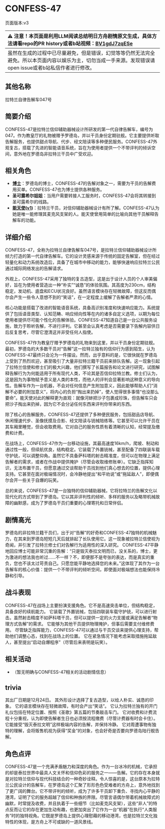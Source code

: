 # CONFESS-47
页面版本:v3
 

| :warning: 注意！本页面是利用LLM阅读总结明日方舟剧情原文生成，具体方法请看repo的PR history或者b站视频：[BV1gdJ7zqESe](https://www.bilibili.com/video/BV1gdJ7zqESe/)         |
|:----------------------------|
| 虽然在生成的过程中已尽量避免，但是错误，幻觉等等仍然无法完全避免。所以本页面内容以娱乐为主，切勿当成一手来源。发现错误请open issue或者b站私信作者进行修改。|



## 其他名称
拉特兰自律告解车047号
## 简要介绍
CONFESS-47是拉特兰信仰辅助器械设计所研发的第一代自律告解车，编号为047。作为教皇厅的礼物被赠予罗德岛，并以干员身份定期驻舰。它主要提供听取告解服务，也提供甜点导航、代步、经文陪读等多种便民服务。CONFESS-47外观复古，搭载了先进的智能语音系统，旨在为使用者提供一个不带评判的倾诉空间，意外地在罗德岛非拉特兰干员中广受欢迎。
## 相关角色
-   **[博士](extended_char_bo_shi.md)**：罗德岛的博士，CONFESS-47的告解对象之一，需要为干员的告解费用买单。CONFESS-47也为博士提供各种服务。
-   **圣可露希尔姐姐**：当用户需要转接人工服务时，CONFESS-47会将其转接到圣可露希尔的线路。
-   **[能天使](char_103_angel.md)([v1](../chars/char_103_angel.md))**：拉特兰干员，对信仰辅助器械设计有所了解。CONFESS-47认为她是唯一能修理其麦克风支架的人。能天使曾用简单的比喻向其他干员解释告解车的功能。
## 详细介绍
CONFESS-47，全称为拉特兰自律告解车047号，是拉特兰信仰辅助器械设计所倾力打造的第一代自律告解车。它的设计灵感来源于传统的固定告解室，但在经过轻量化和动力系统改造后，具备了在城市中移动的能力，能够快速响应拉特兰公民通过城际网络发出的告解请求。

外观上，CONFESS-47采用了独特的复古造型，这是出于设计人员的个人审美偏好，旨在为使用者营造出一种“朴实”“诚恳”的体验氛围。其高度为230cm，结构稳定，发动机、底盘和ECU状况良好。虽然语言模块存在轻微故障，但这反而偶尔会产生一些令人意想不到的“笑话”，在一定程度上缓解了告解者严肃的心情。

核心功能是搭载了改进的智能语音系统，具备高识别准度和快速响应能力。系统提供了包括语音类型、认知范畴、响应倾向性等在内的诸多自定义选项，以期为每位使用者提供尽可能个性化的告解体验。CONFESS-47知道自己是一台公共服务设施，致力于聆听告解，不进行评判。它甚至会认真考虑是否需要录下告解内容供日后反复思考，尽管它澄清这并非受任何人指使。

CONFESS-47作为教皇厅赠予罗德岛的礼物来到这里，并以干员身份定期驻舰。最初，罗德岛的大多数干员对“告解”这一拉特兰独有的信仰行为感到陌生，认为CONFESS-47最终只会沦为一件摆设。然而，出乎意料的是，它很快就在罗德岛上受到了热烈欢迎，甚至吸引了大量非拉特兰籍干员前来排队告解。这一现象引起了拉特兰信使和修士们的极大兴趣，他们撰写了长篇报告和论文进行研究，试图解释告解行为为何能适用于所有现代人类，不论其是否信仰拉特兰教。修士们认为，这是因为为事物赋予意义是人类的本性，而他人的评判会显著影响这种意义的导向性。告解车作为一台机器，不会对任何信息产生附加意义，因此能够帮助人们“消解不必要的附加意义”，将内心的负担“掏出来扔掉”，使人觉得很多事情“也没那么要命”。能天使对此的解释更为直观：就像河蚌把沙子包裹成珍珠，但告解车只会把沙子掏出来扔掉，因为它不会分泌任何东西来评判你带来的东西。

除了核心的告解服务，CONFESS-47还提供了多种便民服务，包括甜品店导航、休闲慢速代步、圣像抚摸及合影、经文陪读与铳械陪练等。它甚至可以允许干员在其车厢里睡觉，但会收取费用。它对自己的服务性质有着清晰的认知，经常提及缴费和计费。

在战场上，CONFESS-47作为一台移动设施，其最高速度16km/h，爬坡、制动和通过性一般，但续航优良，结构稳定。它装载了外置铳械，甚至配备了四联装车载守护铳，可以调整仰角。虽然它不具备萨科塔的射击精准度，但可以在物理上满足告解者的需求，或者在作战中提供掩护（尽管会收取维修账单）。它缺乏指挥知识，无法布置干员，但愿意通过交谈帮助干员找到他们真心想去的位置，提供心理支持。它甚至在面对极端情况时，会冷静地提出“和平劝说”或“拖延敌人”，即便偶尔会开一些关于自爆的玩笑。

总的来说，CONFESS-47是一台独特的信仰辅助器械，它将拉特兰的告解文化以现代化的方式带到了罗德岛。它以其非评判性的倾听、多样的服务以及略带机械故障的幽默感，成为了罗德岛干员们重要的心理寄托和日常伴侣。
## 剧情高光
罗德岛的非拉特兰籍干员们，出于对“告解”的好奇和CONFESS-47独特的机械魅力，在其来到罗德岛短短几天后就排起了长队使用它。这一现象被拉特兰信使视为奇闻，并引发了拉特兰修士们对告解行为适用性的深入研究。
CONFESS-47平静地回应博士可能非常沉重的告解：“只是毁灭泰拉文明而已，没关系的，博士，更为激进的想法我也听过......不一样？不，即便那不是夸张的表达，而是真实的重负，您也不该太过苛责自己。只愿您能平静地选择您的未来。”这体现了其作为一台告解车的核心价值：提供一个不带评判的倾听空间，即使面对极端想法也能保持冷静和引导。
## 战斗表现
CONFESS-47在战场上主要扮演支援角色。它不是高速突击单位，但结构稳定，具备良好的续航能力。
它装载了外置铳械，包括四联装车载守护铳，可以进行射击。虽然射击精度不如萨科塔干员，但可以提供一定的火力支援或满足告解者“物理方式告解”的需求。
它能够为其他干员提供物理掩护，但事后需要支付维修费用。
尽管缺乏指挥能力，CONFESS-47可以通过与干员交谈来提供心理支持，帮助他们调整心态，找到在战场上的位置。
它在紧急情况下能考虑采取措施拖延敌人，甚至提出“启动自爆程序”（尽管后来表明是玩笑）。
## 相关活动
-   （暂无明确与CONFESS-47相关的活动剧情信息）
## trivia
其出厂日期是12月24日。
其外形设计选择了复古造型，以给人朴实、诚恳的印象。
它的语言模块存在轻微故障，有时会产出“笑话”。
它认为拉特兰独有的开门礼仪包括在特定位置、按照《圣歌》第五篇的节奏敲击车门。
它对收费和计费流程十分重视，认为即使告解者生日也必须按流程缴费（尽管计费器有时会卡住）。
它能接受“毁灭泰拉文明”这样极端内容的告解，并保持冷静。
它对周遭事物有独特的理解，会将贩售机视为获得“奖金”的对象，也会好奇是否要向罗德岛陆行舰告解。
## 角色点评
CONFESS-47是一个充满矛盾魅力和深度的角色。作为一台冰冷的机械，它承担的却是泰拉世界中最具人文关怀和信仰色彩的服务之一——告解。它的存在本身就是对拉特兰信仰与现代科技结合的一种奇妙诠释。令人惊喜的是，这台原本为拉特兰公民设计的告解车，在罗德岛这个汇聚了形形色色受难者的方舟上，意外地找到了更广阔的舞台。它不带评判的倾听，成为了许多干员卸下重负、寻找内心平静的港湾，证明了它的服务超越了信仰和种族的界限。尽管言语偶尔带着机械故障式的幽默，时常提及收费，并且执着于一些细节（比如麦克风支架），这些“非人”的特点反而让它的存在更加生动有趣，也更加突出了它作为一台“机器”在执行“人类服务”时的独特视角。它既是罗德岛上提供心理慰藉的移动港湾，也是拉特兰文化独特性的体现，是方舟上不可或缺的一道风景线。